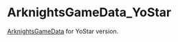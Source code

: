 # ArknightsGameData_YoStar

[ArknightsGameData](https://github.com/Kengxxiao/ArknightsGameData) for YoStar version.

